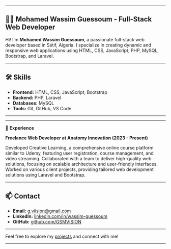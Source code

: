 
---

## 👨‍💻 Mohamed Wassim Guessoum  - Full-Stack Web Developer

Hi! I’m **Mohamed Wassim Guessoum**, a passionate full-stack web developer based in Sétif, Algeria. I specialize in creating dynamic and responsive web applications using HTML, CSS, JavaScript, PHP, MySQL, Bootstrap, and Laravel.

---

## 🛠️ Skills

- **Frontend:** HTML, CSS, JavaScript, Bootstrap
- **Backend:** PHP, Laravel
- **Databases:** MySQL
- **Tools:** Git, GitHub, VS Code

---
---

💼 **Experience**

**Freelance Web Developer at Anatomy Innovation (2023 - Present)**

Developed Creative Learning, a comprehensive online course platform similar to Udemy, featuring user registration, course management, and video streaming.
Collaborated with a team to deliver high-quality web solutions, focusing on scalable architecture and user-friendly interfaces.
Worked on various client projects, providing tailored web development solutions using Laravel and Bootstrap.

---

## 📫 Contact

- **Email:** g.viision@gmail.com
- **LinkedIn:** [linkedin.com/in/wassim-guessoum](https://www.linkedin.com/in/wassim-guessoum/)
- **GitHub:** [github.com/GSMVISION](https://github.com/mohamed-dahmane)

---

Feel free to explore my [projects](https://github.com/GSMVISION?tab=repositories) and connect with me!

---
